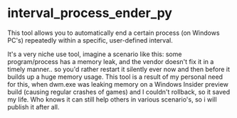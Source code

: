 # interval_process_ender_py
This tool allows you to automatically end a certain process (on Windows PC's) repeatedly within a specific, user-defined interval.

It's a very niche use tool, imagine a scenario like this: some program/process has a memory leak, and the vendor doesn't fix it in a timely manner.. so you'd rather restart it silently ever now and then before it builds up a huge memory usage. This tool is a result of my personal need for this, when dwm.exe was leaking memory on a Windows Insider preview build (causing regular crashes of games) and I couldn't rollback, so it saved my life. Who knows it can still help others in various scenario's, so i will publish it after all.
